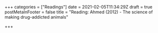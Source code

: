 +++
categories = ["Readings"]
date = 2021-02-05T11:34:29Z
draft = true
postMetaInFooter = false
title = "Reading: Ahmed (2012) - The science of making drug-addicted animals"

+++
